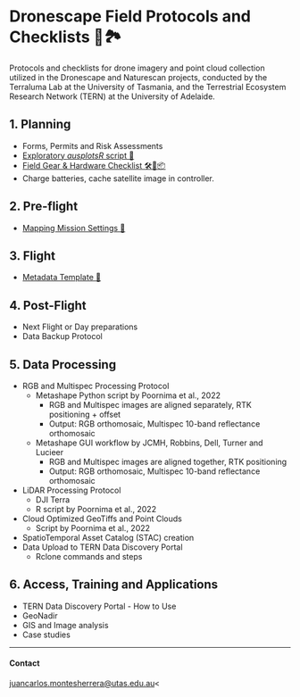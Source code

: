 # Dronescape Field Protocols and Checklists 🚁🏞️

Protocols and checklists for drone imagery and point cloud collection utilized in the Dronescape and Naturescan projects, conducted by the Terraluma Lab at the University of Tasmania, and the Terrestrial Ecosystem Research Network (TERN) at the University of Adelaide.

## 1. Planning

- Forms, Permits and Risk Assessments
- [Exploratory *ausplotsR* script 🔎](Files/ausplotsR_exploratory.R)
- [Field Gear & Hardware Checklist 🛠️🚁📦](Files/TERN-FieldGear-Checklist.md)
- Charge batteries, cache satellite image in controller.

## 2. Pre-flight

- [Mapping Mission Settings 🚁](Files/TERN-Mapping-Mission-Settings.md)

## 3. Flight

- [Metadata Template 📝](Files/TERN-Metadata-Drone-Flight.md)

## 4. Post-Flight
- Next Flight or Day preparations
- Data Backup Protocol

## 5. Data Processing
- RGB and Multispec Processing Protocol
    - Metashape Python script by Poornima et al., 2022
        - RGB and Multispec images are aligned separately, RTK positioning + offset
        - Output: RGB orthomosaic, Multispec 10-band reflectance orthomosaic
    - Metashape GUI workflow by JCMH, Robbins, Dell, Turner and Lucieer
        - RGB and Multispec images are aligned together, RTK positioning
        - Output: RGB orthomosaic, Multispec 10-band reflectance orthomosaic
- LiDAR Processing Protocol
    - DJI Terra
    - R script by Poornima et al., 2022
- Cloud Optimized GeoTiffs and Point Clouds
    - Script by Poornima et al., 2022
- SpatioTemporal Asset Catalog (STAC) creation
- Data Upload to TERN Data Discovery Portal
    - Rclone commands and steps

## 6. Access, Training and Applications
- TERN Data Discovery Portal - How to Use
- GeoNadir
- GIS and Image analysis
- Case studies


---
#### Contact
juancarlos.montesherrera@utas.edu.au<
